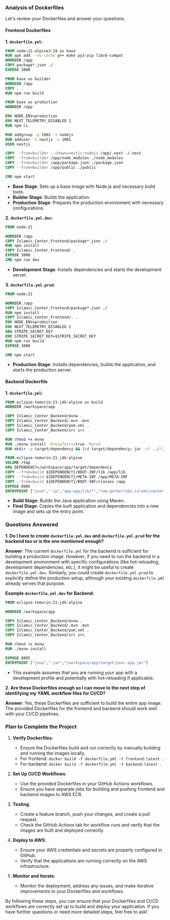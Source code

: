 ### Analysis of Dockerfiles

Let's review your Dockerfiles and answer your questions.

#### Frontend Dockerfiles

**1. `dockerfile.yml`:**
```dockerfile
FROM node:21-alpine3.19 as base
RUN apk add --no-cache g++ make py3-pip libc6-compat
WORKDIR /app
COPY package*.json ./
EXPOSE 3000

FROM base as builder
WORKDIR /app
COPY . .
RUN npm run build

FROM base as production
WORKDIR /app

ENV NODE_ENV=production
ENV NEXT_TELEMETRY_DISABLED 1
RUN npm ci

RUN addgroup -g 1001 -S nodejs
RUN adduser -S nextjs -u 1001
USER nextjs

COPY --from=builder --chown=nextjs:nodejs /app/.next ./.next
COPY --from=builder /app/node_modules ./node_modules
COPY --from=builder /app/package.json ./package.json
COPY --from=builder /app/public ./public

CMD npm start
```
- **Base Stage**: Sets up a base image with Node.js and necessary build tools.
- **Builder Stage**: Builds the application.
- **Production Stage**: Prepares the production environment with necessary configurations.

**2. `dockerfile.yml.dev`:**
```dockerfile
FROM node:21

WORKDIR /app
COPY Islamic_Center_Frontend/package*.json ./
RUN npm install
COPY Islamic_Center_Frontend/ .
EXPOSE 3000
CMD npm run dev
```
- **Development Stage**: Installs dependencies and starts the development server.

**3. `dockerfile.yml.prod`:**
```dockerfile
FROM node:21

WORKDIR /app
COPY Islamic_Center_Frontend/package*.json ./
RUN npm install
COPY Islamic_Center_Frontend/. .
ENV NODE_ENV=production
ENV NEXT_TELEMETRY_DISABLED 1
ARG STRIPE_SECRET_KEY
ENV STRIPE_SECRET_KEY=$STRIPE_SECRET_KEY
RUN npm run build
EXPOSE 3000

CMD npm start
```
- **Production Stage**: Installs dependencies, builds the application, and starts the production server.

#### Backend Dockerfile

**1. `dockerfile.yml`:**
```dockerfile
FROM eclipse-temurin:21-jdk-alpine as build
WORKDIR /workspace/app

COPY Islamic_Center_Backend/mvnw .
COPY Islamic_Center_Backend/.mvn .mvn
COPY Islamic_Center_Backend/pom.xml .
COPY Islamic_Center_Backend/src src

RUN chmod +x mvnw 
RUN ./mvnw install -DskipTests=true -Pprod
RUN mkdir -p target/dependency && (cd target/dependency; jar -xf ../*.jar)

FROM eclipse-temurin:21-jdk-alpine
VOLUME /tmp
ARG DEPENDENCY=/workspace/app/target/dependency
COPY --from=build ${DEPENDENCY}/BOOT-INF/lib /app/lib
COPY --from=build ${DEPENDENCY}/META-INF /app/META-INF
COPY --from=build ${DEPENDENCY}/BOOT-INF/classes /app
EXPOSE 8085
ENTRYPOINT ["java","-cp","app:app/lib/*","com.gerberlabs.islamiccenter.IslamicCentersBackendApplication"]
```
- **Build Stage**: Builds the Java application using Maven.
- **Final Stage**: Copies the built application and dependencies into a new image and sets up the entry point.

### Questions Answered

**1. Do I have to create `dockerfile.yml.dev` and `dockerfile.yml.prod` for the backend too or is the one mentioned enough?**

**Answer**: The current `dockerfile.yml` for the backend is sufficient for building a production image. However, if you need to run the backend in a development environment with specific configurations (like hot-reloading, development dependencies, etc.), it might be useful to create `dockerfile.yml.dev`. Similarly, you could create `dockerfile.yml.prod` to explicitly define the production setup, although your existing `dockerfile.yml` already serves that purpose.

**Example `dockerfile.yml.dev` for Backend:**
```dockerfile
FROM eclipse-temurin:21-jdk-alpine

WORKDIR /workspace/app

COPY Islamic_Center_Backend/mvnw .
COPY Islamic_Center_Backend/.mvn .mvn
COPY Islamic_Center_Backend/pom.xml .
COPY Islamic_Center_Backend/src src

RUN chmod +x mvnw 
RUN ./mvnw install

EXPOSE 8085
ENTRYPOINT ["java","-jar","/workspace/app/target/your-app.jar"]
```
- This example assumes that you are running your app with a development profile and potentially with hot-reloading if applicable.

**2. Are these Dockerfiles enough so I can move to the next step of identifying my YAML workflow files for CI/CD?**

**Answer**: Yes, these Dockerfiles are sufficient to build the entire app image. The provided Dockerfiles for the frontend and backend should work well with your CI/CD pipelines. 

### Plan to Complete the Project

1. **Verify Dockerfiles**:
   - Ensure the Dockerfiles build and run correctly by manually building and running the images locally.
   - For frontend: `docker build -f dockerfile.yml -t frontend:latest .`
   - For backend: `docker build -f dockerfile.yml -t backend:latest .`

2. **Set Up CI/CD Workflows**:
   - Use the provided Dockerfiles in your GitHub Actions workflows.
   - Ensure you have separate jobs for building and pushing frontend and backend images to AWS ECR.

3. **Testing**:
   - Create a feature branch, push your changes, and create a pull request.
   - Check the GitHub Actions tab for workflow runs and verify that the images are built and deployed correctly.

4. **Deploy to AWS**:
   - Ensure your AWS credentials and secrets are properly configured in GitHub.
   - Verify that the applications are running correctly on the AWS infrastructure.

5. **Monitor and Iterate**:
   - Monitor the deployment, address any issues, and make iterative improvements to your Dockerfiles and workflows.

By following these steps, you can ensure that your Dockerfiles and CI/CD workflows are correctly set up to build and deploy your application. If you have further questions or need more detailed steps, feel free to ask!